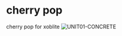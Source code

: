# cherry pop
cherry pop for xoblite
![UNIT01-CONCRETE](https://user-images.githubusercontent.com/79737829/134147231-97256fd5-30e0-4013-b7ba-24598e8127d6.png)
